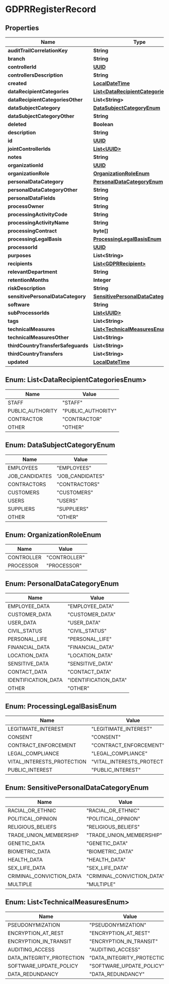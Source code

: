 
# GDPRRegisterRecord

## Properties
Name | Type | Description | Notes
------------ | ------------- | ------------- | -------------
**auditTrailCorrelationKey** | **String** |  |  [optional]
**branch** | **String** |  |  [optional]
**controllerId** | [**UUID**](UUID.md) |  |  [optional]
**controllersDescription** | **String** |  |  [optional]
**created** | [**LocalDateTime**](LocalDateTime.md) |  |  [optional]
**dataRecipientCategories** | [**List&lt;DataRecipientCategoriesEnum&gt;**](#List&lt;DataRecipientCategoriesEnum&gt;) |  |  [optional]
**dataRecipientCategoriesOther** | **List&lt;String&gt;** |  |  [optional]
**dataSubjectCategory** | [**DataSubjectCategoryEnum**](#DataSubjectCategoryEnum) |  |  [optional]
**dataSubjectCategoryOther** | **String** |  |  [optional]
**deleted** | **Boolean** |  |  [optional]
**description** | **String** |  |  [optional]
**id** | [**UUID**](UUID.md) |  |  [optional]
**jointControllerIds** | [**List&lt;UUID&gt;**](UUID.md) |  |  [optional]
**notes** | **String** |  |  [optional]
**organizationId** | [**UUID**](UUID.md) |  |  [optional]
**organizationRole** | [**OrganizationRoleEnum**](#OrganizationRoleEnum) |  |  [optional]
**personalDataCategory** | [**PersonalDataCategoryEnum**](#PersonalDataCategoryEnum) |  |  [optional]
**personalDataCategoryOther** | **String** |  |  [optional]
**personalDataFields** | **String** |  |  [optional]
**processOwner** | **String** |  |  [optional]
**processingActivityCode** | **String** |  |  [optional]
**processingActivityName** | **String** |  |  [optional]
**processingContract** | **byte[]** |  |  [optional]
**processingLegalBasis** | [**ProcessingLegalBasisEnum**](#ProcessingLegalBasisEnum) |  |  [optional]
**processorId** | [**UUID**](UUID.md) |  |  [optional]
**purposes** | **List&lt;String&gt;** |  |  [optional]
**recipients** | [**List&lt;GDPRRecipient&gt;**](GDPRRecipient.md) |  |  [optional]
**relevantDepartment** | **String** |  |  [optional]
**retentionMonths** | **Integer** |  |  [optional]
**riskDescription** | **String** |  |  [optional]
**sensitivePersonalDataCategory** | [**SensitivePersonalDataCategoryEnum**](#SensitivePersonalDataCategoryEnum) |  |  [optional]
**software** | **String** |  |  [optional]
**subProcessorIds** | [**List&lt;UUID&gt;**](UUID.md) |  |  [optional]
**tags** | **List&lt;String&gt;** |  |  [optional]
**technicalMeasures** | [**List&lt;TechnicalMeasuresEnum&gt;**](#List&lt;TechnicalMeasuresEnum&gt;) |  |  [optional]
**technicalMeasuresOther** | **List&lt;String&gt;** |  |  [optional]
**thirdCountryTransferSafeguards** | **List&lt;String&gt;** |  |  [optional]
**thirdCountryTransfers** | **List&lt;String&gt;** |  |  [optional]
**updated** | [**LocalDateTime**](LocalDateTime.md) |  |  [optional]


<a name="List<DataRecipientCategoriesEnum>"></a>
## Enum: List&lt;DataRecipientCategoriesEnum&gt;
Name | Value
---- | -----
STAFF | &quot;STAFF&quot;
PUBLIC_AUTHORITY | &quot;PUBLIC_AUTHORITY&quot;
CONTRACTOR | &quot;CONTRACTOR&quot;
OTHER | &quot;OTHER&quot;


<a name="DataSubjectCategoryEnum"></a>
## Enum: DataSubjectCategoryEnum
Name | Value
---- | -----
EMPLOYEES | &quot;EMPLOYEES&quot;
JOB_CANDIDATES | &quot;JOB_CANDIDATES&quot;
CONTRACTORS | &quot;CONTRACTORS&quot;
CUSTOMERS | &quot;CUSTOMERS&quot;
USERS | &quot;USERS&quot;
SUPPLIERS | &quot;SUPPLIERS&quot;
OTHER | &quot;OTHER&quot;


<a name="OrganizationRoleEnum"></a>
## Enum: OrganizationRoleEnum
Name | Value
---- | -----
CONTROLLER | &quot;CONTROLLER&quot;
PROCESSOR | &quot;PROCESSOR&quot;


<a name="PersonalDataCategoryEnum"></a>
## Enum: PersonalDataCategoryEnum
Name | Value
---- | -----
EMPLOYEE_DATA | &quot;EMPLOYEE_DATA&quot;
CUSTOMER_DATA | &quot;CUSTOMER_DATA&quot;
USER_DATA | &quot;USER_DATA&quot;
CIVIL_STATUS | &quot;CIVIL_STATUS&quot;
PERSONAL_LIFE | &quot;PERSONAL_LIFE&quot;
FINANCIAL_DATA | &quot;FINANCIAL_DATA&quot;
LOCATION_DATA | &quot;LOCATION_DATA&quot;
SENSITIVE_DATA | &quot;SENSITIVE_DATA&quot;
CONTACT_DATA | &quot;CONTACT_DATA&quot;
IDENTIFICATION_DATA | &quot;IDENTIFICATION_DATA&quot;
OTHER | &quot;OTHER&quot;


<a name="ProcessingLegalBasisEnum"></a>
## Enum: ProcessingLegalBasisEnum
Name | Value
---- | -----
LEGITIMATE_INTEREST | &quot;LEGITIMATE_INTEREST&quot;
CONSENT | &quot;CONSENT&quot;
CONTRACT_ENFORCEMENT | &quot;CONTRACT_ENFORCEMENT&quot;
LEGAL_COMPLIANCE | &quot;LEGAL_COMPLIANCE&quot;
VITAL_INTERESTS_PROTECTION | &quot;VITAL_INTERESTS_PROTECTION&quot;
PUBLIC_INTEREST | &quot;PUBLIC_INTEREST&quot;


<a name="SensitivePersonalDataCategoryEnum"></a>
## Enum: SensitivePersonalDataCategoryEnum
Name | Value
---- | -----
RACIAL_OR_ETHNIC | &quot;RACIAL_OR_ETHNIC&quot;
POLITICAL_OPINION | &quot;POLITICAL_OPINION&quot;
RELIGIOUS_BELIEFS | &quot;RELIGIOUS_BELIEFS&quot;
TRADE_UNION_MEMBERSHIP | &quot;TRADE_UNION_MEMBERSHIP&quot;
GENETIC_DATA | &quot;GENETIC_DATA&quot;
BIOMETRIC_DATA | &quot;BIOMETRIC_DATA&quot;
HEALTH_DATA | &quot;HEALTH_DATA&quot;
SEX_LIFE_DATA | &quot;SEX_LIFE_DATA&quot;
CRIMINAL_CONVICTION_DATA | &quot;CRIMINAL_CONVICTION_DATA&quot;
MULTIPLE | &quot;MULTIPLE&quot;


<a name="List<TechnicalMeasuresEnum>"></a>
## Enum: List&lt;TechnicalMeasuresEnum&gt;
Name | Value
---- | -----
PSEUDONYMIZATION | &quot;PSEUDONYMIZATION&quot;
ENCRYPTION_AT_REST | &quot;ENCRYPTION_AT_REST&quot;
ENCRYPTION_IN_TRANSIT | &quot;ENCRYPTION_IN_TRANSIT&quot;
AUDITING_ACCESS | &quot;AUDITING_ACCESS&quot;
DATA_INTEGRITY_PROTECTION | &quot;DATA_INTEGRITY_PROTECTION&quot;
SOFTWARE_UPDATE_POLICY | &quot;SOFTWARE_UPDATE_POLICY&quot;
DATA_REDUNDANCY | &quot;DATA_REDUNDANCY&quot;



